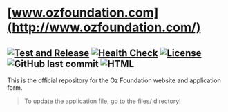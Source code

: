 # [www.ozfoundation.com](http://www.ozfoundation.com/)
## [![Test and Release](https://github.com/ozfoundation/application/actions/workflows/release.yml/badge.svg)](https://github.com/ozfoundation/application/actions/workflows/release.yml) [![Health Check](https://github.com/ozfoundation/application/actions/workflows/status.yml/badge.svg)](https://github.com/ozfoundation/application/actions/workflows/status.yml) [![License](https://img.shields.io/github/license/ozfoundation/application)](LICENSE) ![GitHub last commit](https://img.shields.io/github/last-commit/ozfoundation/application) ![HTML](https://img.shields.io/badge/language-HTML-orange)

This is the official repository for the Oz Foundation website and application form.

> To update the application file, go to the files/ directory!

